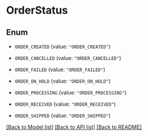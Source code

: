 # OrderStatus

## Enum


* `ORDER_CREATED` (value: `"ORDER_CREATED"`)

* `ORDER_CANCELLED` (value: `"ORDER_CANCELLED"`)

* `ORDER_FAILED` (value: `"ORDER_FAILED"`)

* `ORDER_ON_HOLD` (value: `"ORDER_ON_HOLD"`)

* `ORDER_PROCESSING` (value: `"ORDER_PROCESSING"`)

* `ORDER_RECEIVED` (value: `"ORDER_RECEIVED"`)

* `ORDER_SHIPPED` (value: `"ORDER_SHIPPED"`)


[[Back to Model list]](../README.md#documentation-for-models) [[Back to API list]](../README.md#documentation-for-api-endpoints) [[Back to README]](../README.md)


